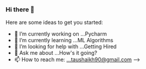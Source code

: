 ### Hi there 👋



Here are some ideas to get you started:
- 🔭 I’m currently working on ...Pycharm
- 🌱 I’m currently learning ...ML Algorithms
- 🤔 I’m looking for help with ...Getting Hired
- 💬 Ask me about ...How's it going?
- 📫 How to reach me: ...taushaikh90@gmail.com
-->
